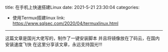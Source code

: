 title: 在手机上快速搭建Linux
date: 2021-5-21 23:30:04
categories:
- 使用Termux搭建linux
link: https://www.sqlsec.com/2020/04/termuxlinux.html
---
这篇文章是国光大佬写的，制作了一键安装脚本
并且将镜像放在了码云，在国内安装速度飞快
在这里分享该文章，永远支持国光!!!

